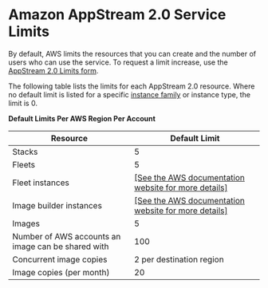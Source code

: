 # Amazon AppStream 2\.0 Service Limits<a name="limits"></a>

By default, AWS limits the resources that you can create and the number of users who can use the service\. To request a limit increase, use the [AppStream 2\.0 Limits form](https://console.aws.amazon.com/support/home#/case/create?issueType=service-limit-increase&limitType=service-code-appstream2)\.

The following table lists the limits for each AppStream 2\.0 resource\. Where no default limit is listed for a specific [instance family](instance-types.md) or instance type, the limit is 0\.


**Default Limits Per AWS Region Per Account**  

| Resource | Default Limit | 
| --- | --- | 
| Stacks | 5 | 
| Fleets | 5 | 
| Fleet instances  |  [\[See the AWS documentation website for more details\]](http://docs.aws.amazon.com/appstream2/latest/developerguide/limits.html)  | 
| Image builder instances  |  [\[See the AWS documentation website for more details\]](http://docs.aws.amazon.com/appstream2/latest/developerguide/limits.html)  | 
| Images | 5 | 
| Number of AWS accounts an image can be shared with | 100 | 
| Concurrent image copies | 2 per destination region | 
| Image copies \(per month\) | 20 | 